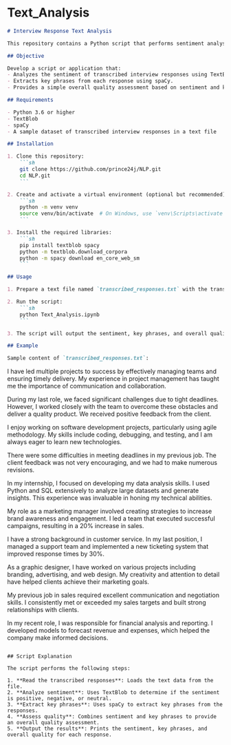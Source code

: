 # Text_Analysis

```markdown
# Interview Response Text Analysis

This repository contains a Python script that performs sentiment analysis and key phrase extraction on transcribed interview responses. The script uses the TextBlob and spaCy libraries to analyze the text and provide an overall quality assessment for each response.

## Objective

Develop a script or application that:
- Analyzes the sentiment of transcribed interview responses using TextBlob.
- Extracts key phrases from each response using spaCy.
- Provides a simple overall quality assessment based on sentiment and key phrases.

## Requirements

- Python 3.6 or higher
- TextBlob
- spaCy
- A sample dataset of transcribed interview responses in a text file

## Installation

1. Clone this repository:
    ```sh
    git clone https://github.com/prince24j/NLP.git
    cd NLP.git
    ```

2. Create and activate a virtual environment (optional but recommended):
    ```sh
    python -m venv venv
    source venv/bin/activate  # On Windows, use `venv\Scripts\activate`
    ```

3. Install the required libraries:
    ```sh
    pip install textblob spacy
    python -m textblob.download_corpora
    python -m spacy download en_core_web_sm
    ```

## Usage

1. Prepare a text file named `transcribed_responses.txt` with the transcribed interview responses. Each response should be separated by a double newline (`\n\n`).

2. Run the script:
    ```sh
    python Text_Analysis.ipynb
    ```

3. The script will output the sentiment, key phrases, and overall quality for each response.

## Example

Sample content of `transcribed_responses.txt`:

```
I have led multiple projects to success by effectively managing teams and ensuring timely delivery. My experience in project management has taught me the importance of communication and collaboration.

During my last role, we faced significant challenges due to tight deadlines. However, I worked closely with the team to overcome these obstacles and deliver a quality product. We received positive feedback from the client.

I enjoy working on software development projects, particularly using agile methodology. My skills include coding, debugging, and testing, and I am always eager to learn new technologies.

There were some difficulties in meeting deadlines in my previous job. The client feedback was not very encouraging, and we had to make numerous revisions.

In my internship, I focused on developing my data analysis skills. I used Python and SQL extensively to analyze large datasets and generate insights. This experience was invaluable in honing my technical abilities.

My role as a marketing manager involved creating strategies to increase brand awareness and engagement. I led a team that executed successful campaigns, resulting in a 20% increase in sales.

I have a strong background in customer service. In my last position, I managed a support team and implemented a new ticketing system that improved response times by 30%.

As a graphic designer, I have worked on various projects including branding, advertising, and web design. My creativity and attention to detail have helped clients achieve their marketing goals.

My previous job in sales required excellent communication and negotiation skills. I consistently met or exceeded my sales targets and built strong relationships with clients.

In my recent role, I was responsible for financial analysis and reporting. I developed models to forecast revenue and expenses, which helped the company make informed decisions.
```

## Script Explanation

The script performs the following steps:

1. **Read the transcribed responses**: Loads the text data from the file.
2. **Analyze sentiment**: Uses TextBlob to determine if the sentiment is positive, negative, or neutral.
3. **Extract key phrases**: Uses spaCy to extract key phrases from the responses.
4. **Assess quality**: Combines sentiment and key phrases to provide an overall quality assessment.
5. **Output the results**: Prints the sentiment, key phrases, and overall quality for each response.

